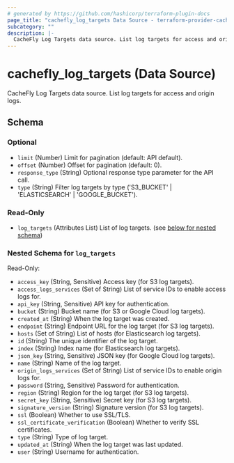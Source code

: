 ```yaml
---
# generated by https://github.com/hashicorp/terraform-plugin-docs
page_title: "cachefly_log_targets Data Source - terraform-provider-cachefly"
subcategory: ""
description: |-
  CacheFly Log Targets data source. List log targets for access and origin logs.
---
```


# cachefly_log_targets (Data Source)

CacheFly Log Targets data source. List log targets for access and origin logs.



<!-- schema generated by tfplugindocs -->
## Schema

### Optional

- `limit` (Number) Limit for pagination (default: API default).
- `offset` (Number) Offset for pagination (default: 0).
- `response_type` (String) Optional response type parameter for the API call.
- `type` (String) Filter log targets by type ('S3_BUCKET' | 'ELASTICSEARCH' | 'GOOGLE_BUCKET').

### Read-Only

- `log_targets` (Attributes List) List of log targets. (see [below for nested schema](#nestedatt--log_targets))

<a id="nestedatt--log_targets"></a>
### Nested Schema for `log_targets`

Read-Only:

- `access_key` (String, Sensitive) Access key (for S3 log targets).
- `access_logs_services` (Set of String) List of service IDs to enable access logs for.
- `api_key` (String, Sensitive) API key for authentication.
- `bucket` (String) Bucket name (for S3 or Google Cloud log targets).
- `created_at` (String) When the log target was created.
- `endpoint` (String) Endpoint URL for the log target (for S3 log targets).
- `hosts` (Set of String) List of hosts (for Elasticsearch log targets).
- `id` (String) The unique identifier of the log target.
- `index` (String) Index name (for Elasticsearch log targets).
- `json_key` (String, Sensitive) JSON key (for Google Cloud log targets).
- `name` (String) Name of the log target.
- `origin_logs_services` (Set of String) List of service IDs to enable origin logs for.
- `password` (String, Sensitive) Password for authentication.
- `region` (String) Region for the log target (for S3 log targets).
- `secret_key` (String, Sensitive) Secret key (for S3 log targets).
- `signature_version` (String) Signature version (for S3 log targets).
- `ssl` (Boolean) Whether to use SSL/TLS.
- `ssl_certificate_verification` (Boolean) Whether to verify SSL certificates.
- `type` (String) Type of log target.
- `updated_at` (String) When the log target was last updated.
- `user` (String) Username for authentication.
